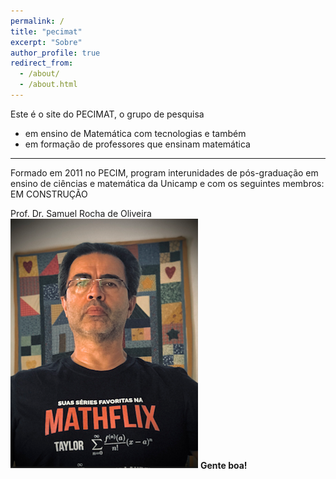 ```yaml
---
permalink: /
title: "pecimat"
excerpt: "Sobre"
author_profile: true
redirect_from: 
  - /about/
  - /about.html
---
```


Este é o site do PECIMAT, o grupo de pesquisa
  - em ensino de Matemática com tecnologias e também 
  - em formação de professores que ensinam matemática
---
Formado em 2011 no PECIM, program interunidades de pós-graduação em 
ensino de ciências e matemática da Unicamp e com os seguintes membros:
EM CONSTRUÇÃO

Prof. Dr. Samuel Rocha de Oliveira ![Samuel 3x4](../images/Samuel3x4.png)
**Gente boa!**
